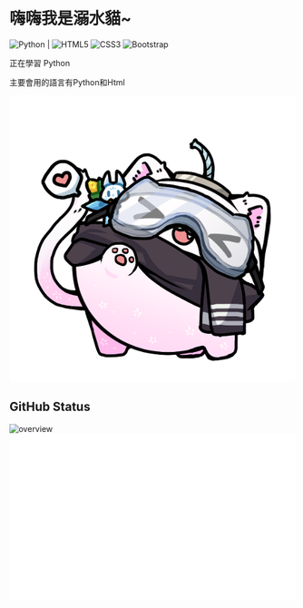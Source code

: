 # 嗨嗨我是溺水貓~
![Python](https://img.shields.io/badge/python-3670A0?style=for-the-badge&logo=python&logoColor=ffdd54) | 
![HTML5](https://img.shields.io/badge/html5-%23E34F26.svg?style=for-the-badge&logo=html5&logoColor=white)
![CSS3](https://img.shields.io/badge/css3-%231572B6.svg?style=for-the-badge&logo=css3&logoColor=white)
![Bootstrap](https://img.shields.io/badge/bootstrap-%23563D7C.svg?style=for-the-badge&logo=bootstrap&logoColor=white)


正在學習 Python

主要會用的語言有Python和Html


![image](https://raw.githubusercontent.com/watercatuwu/watercatuwu/main/unknown.png)

## GitHub Status
![overview](https://github.com/watercatuwu/github-stats/blob/master/generated/overview.svg)
![languages](https://github.com/jstrieb/github-stats/blob/master/generated/languages.svg)
